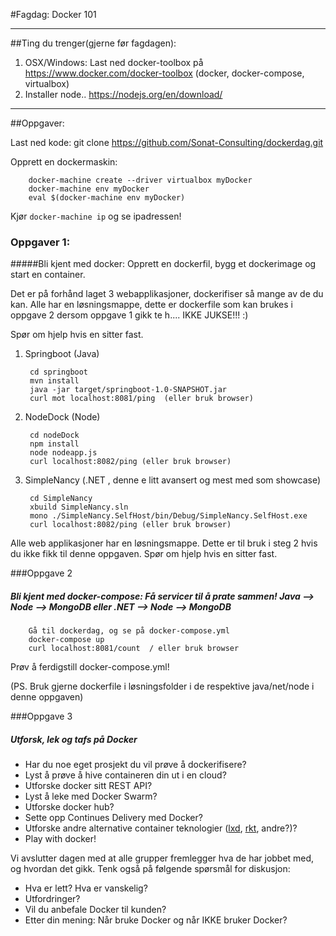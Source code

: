 #Fagdag: Docker 101

********************************************
##Ting du trenger(gjerne før fagdagen):
1. OSX/Windows: Last ned docker-toolbox på https://www.docker.com/docker-toolbox (docker, docker-compose, virtualbox)
2. Installer node.. https://nodejs.org/en/download/

********************************************

##Oppgaver:

Last ned kode: 
		git clone https://github.com/Sonat-Consulting/dockerdag.git

Opprett en dockermaskin:

		docker-machine create --driver virtualbox myDocker
		docker-machine env myDocker
		eval $(docker-machine env myDocker)

Kjør ```docker-machine ip``` og se ipadressen!

### Oppgaver 1:
#####Bli kjent med docker: Opprett en dockerfil, bygg et dockerimage og start en container.

Det er på forhånd laget 3 webapplikasjoner, dockerifiser så mange av de du kan.
Alle har en løsningsmappe, dette er dockerfile som kan brukes i oppgave 2 dersom oppgave 1 gikk te h.... IKKE JUKSE!!! :)

Spør om hjelp hvis en sitter fast.

1. Springboot   (Java)

		cd springboot
		mvn install
		java -jar target/springboot-1.0-SNAPSHOT.jar
		curl mot localhost:8081/ping  (eller bruk browser)


2. NodeDock     (Node)

		cd nodeDock
		npm install
		node nodeapp.js
		curl localhost:8082/ping (eller bruk browser)

3. SimpleNancy  (.NET , denne e litt avansert og mest med som showcase)

        cd SimpleNancy
        xbuild SimpleNancy.sln
        mono ./SimpleNancy.SelfHost/bin/Debug/SimpleNancy.SelfHost.exe
		curl localhost:8082/ping (eller bruk browser)


Alle web applikasjoner har en løsningsmappe. Dette er til bruk i steg 2 hvis du ikke fikk til denne oppgaven. Spør om hjelp hvis en sitter fast.


###Oppgave 2
##### Bli kjent med docker-compose: Få servicer til å prate sammen! Java --> Node --> MongoDB eller .NET --> Node --> MongoDB

		Gå til dockerdag, og se på docker-compose.yml
		docker-compose up
		curl localhost:8081/count  / eller bruk browser

Prøv å ferdigstill docker-compose.yml!

(PS. Bruk gjerne dockerfile i løsningsfolder i de respektive java/net/node i denne oppgaven)


###Oppgave 3
##### Utforsk, lek og tafs på Docker

* Har du noe eget prosjekt du vil prøve å dockerifisere?
* Lyst å prøve å hive containeren din ut i en cloud?
* Utforske docker sitt REST API?
* Lyst å leke med Docker Swarm?
* Utforske docker hub?
* Sette opp Continues Delivery med Docker?
* Utforske andre alternative container teknologier ([lxd](http://www.ubuntu.com/cloud/lxd), [rkt](https://github.com/coreos/rkt), andre?)?
* Play with docker! 

Vi avslutter dagen med at alle grupper fremlegger hva de har jobbet med, og hvordan det gikk. Tenk også på følgende spørsmål for diskusjon:

* Hva er lett? Hva er vanskelig?
* Utfordringer?
* Vil du anbefale Docker til kunden?
* Etter din mening: Når bruke Docker og når IKKE bruker Docker?


